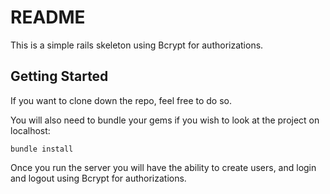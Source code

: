 # README

This is a simple rails skeleton using Bcrypt for authorizations. 

## Getting Started

If you want to clone down the repo, feel free to do so.  

You will also need to bundle your gems if you wish to look at the project on localhost:
    
    bundle install

Once you run the server you will have the ability to create users, and login and logout using Bcrypt for authorizations. 
